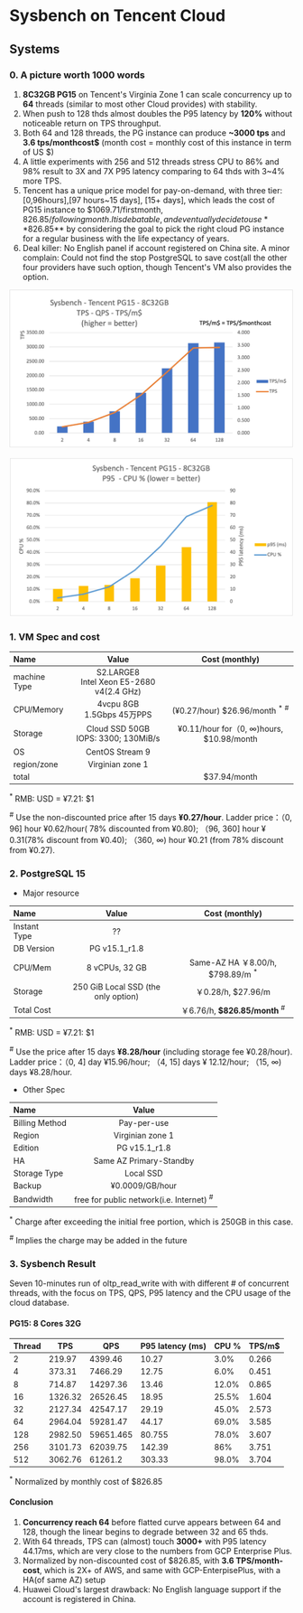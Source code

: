 # Sysbench on Tencent Cloud

## Systems

### 0. A picture worth 1000 words
1. **8C32GB PG15** on Tencent's Virginia Zone 1 can scale concurrency up to **64**  threads (similar to most other Cloud provides) with stability.
2. When push to 128 thds almost doubles the P95 latency by **120%** without noticeable return on TPS throughput. 
3. Both 64 and 128 threads, the PG instance can produce **~3000 tps** and **3.6 tps/monthcost$** (month cost = monthly cost of this instance in term of US $)
4. A little experiments with 256 and 512 threads stress CPU to 86% and 98% result to 3X and 7X P95 latency comparing to 64 thds with 3~4% more TPS. 
5. Tencent has a unique price model for pay-on-demand, with three tier: [0,96hours],[97 hours~15 days], [15+ days], which leads the cost of PG15 instance to $1069.71/firstmonth, $826.85/followingmonth. It is debatable, and eventually decide to use **$826.85** by considering the goal to pick the right cloud PG instance for a regular business with the life expectancy of years. 
4. Deal killer: No English panel if account registered on China site. A minor complain: Could not find the stop PostgreSQL to save cost(all the other four providers have such option, though Tencent's VM also provides the option.

![TPS TPSpDollar](./images/Tencent_PG15_TPS_TPSpDollar.jpg)

![P95 CPU](./images/Tencent_PG15_P95_CPU.jpg) 

### 1. VM Spec and cost

| Name             | Value |Cost (monthly) |
| :---------------- | :------: |:------: |
| machine Type        | S2.LARGE8 <br> Intel Xeon E5-2680 v4(2.4 GHz) |
| CPU/Memory |        4vcpu 8GB <br> 1.5Gbps	45万PPS   |  (¥0.27/hour) $26.96/month <sup>*</sup> <sup>#</sup>
| Storage           |  Cloud SSD  50GB <br> IOPS: 3300; 130MiB/s | ¥0.11/hour for（0, ∞)hours, $10.98/month 
| OS        | CentOS Stream 9   |
| region/zone        | Virginian zone 1  |
| total || $37.94/month 

<sup>*</sup> RMB: USD = ¥7.21: $1

<sup>#</sup> Use the non-discounted price after 15 days **¥0.27/hour**.  Ladder price：（0, 96] hour  ¥0.62/hour( 78% discounted from ¥0.80); （96, 360] hour  ¥ 0.31(78% discount from ¥0.40); （360, ∞) hour  ¥0.21 (from 78% discount from ¥0.27).


### 2. PostgreSQL 15

* Major resource 

| Name             | Value |Cost (monthly) |
| :---------------- | :------: |:------: |
| Instant Type  | ?? | 
| DB Version        | PG v15.1_r1.8   |
| CPU/Mem |        8 vCPUs, 32 GB   |  Same-AZ HA ￥8.00/h, $798.89/m <sup>*</sup>
| Storage           |  250 GiB Local SSD (the only option)  |  ￥0.28/h, $27.96/m
|Total Cost|| ￥6.76/h,  **$826.85/month** <sup>#</sup> |

<sup>*</sup> RMB: USD = ¥7.21: $1

<sup>#</sup> Use the price after 15 days **¥8.28/hour** (including storage fee ¥0.28/hour).  Ladder price：（0, 4] day  ¥15.96/hour;  （4, 15] days  ¥ 12.12/hour; （15, ∞) days  ¥8.28/hour.



* Other Spec 

| Name             | Value | 
| :---------------- | :------: |
| Billing Method | Pay-per-use
| Region  |  Virginian zone 1
| Edition | PG v15.1_r1.8
| HA | Same AZ Primary-Standby
| Storage Type | Local SSD
| Backup | ¥0.0009/GB/hour  
| Bandwidth | free for public network(i.e. Internet) <sup>#</sup>

<sup>*</sup> Charge after exceeding the initial free portion, which is 250GB in this case.

<sup>#</sup> Implies the charge may be added in the future

### 3. Sysbench Result

Seven 10-minutes run of oltp_read_write with with different # of concurrent threads, with the focus on TPS, QPS, P95 latency and the CPU usage of the cloud database.

#### PG15: 8 Cores 32G


| Thread | TPS     | QPS       | P95 latency (ms) | CPU % | TPS/m$ |
| ------ | ------- | --------- | ---------------- | ----- | ------ |
| 2      | 219.97  | 4399.46   | 10.27            | 3.0%  | 0.266  |
| 4      | 373.31  | 7466.29   | 12.75            | 6.0%  | 0.451  |
| 8      | 714.87  | 14297.36  | 13.46            | 12.0% | 0.865  |
| 16     | 1326.32 | 26526.45  | 18.95            | 25.5% | 1.604  |
| 32     | 2127.34 | 42547.17  | 29.19            | 45.0% | 2.573  |
| 64     | 2964.04 | 59281.47  | 44.17            | 69.0% | 3.585  |
| 128    | 2982.50 | 59651.465 | 80.755           | 78.0% | 3.607  |
| 256    | 3101.73 | 62039.75  | 142.39           | 86%   | 3.751  |
| 512    | 3062.76 | 61261.2   | 303.33           | 98.0% | 3.704  |



<sup>*</sup> Normalized by monthly cost of $826.85

#### Conclusion

1. **Concurrency reach 64** before flatted curve appears between 64 and 128, though the linear begins to degrade between 32 and 65 thds.
2. With 64 threads, TPS can (almost) touch **3000+** with P95 latency 44.17ms, which are very close to the numbers from GCP Enterprise Plus.
3. Normalized by non-discounted cost of $826.85, with **3.6 TPS/month-cost**, which is 2X+ of AWS, and same with GCP-EnterpisePlus, with a HA(of same AZ) setup 
4. Huawei Cloud's largest drawback: No English language support if the account is registered in China. 
